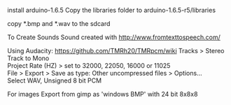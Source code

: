 install arduino-1.6.5
Copy the libraries folder to arduino-1.6.5-r5/libraries

copy *.bmp and *.wav to the sdcard



To Create Sounds
Sound created with 
http://www.fromtexttospeech.com/

Using Audacity:
https://github.com/TMRh20/TMRpcm/wiki
Tracks > Stereo Track to Mono    
Project Rate (HZ) > set to 32000, 22050, 16000 or 11025    
File > Export > Save as type: Other uncompressed files > Options...    
Select WAV, Unsigned 8 bit PCM    

For images
Export from gimp as 'windows BMP' with 24 bit 8x8x8
